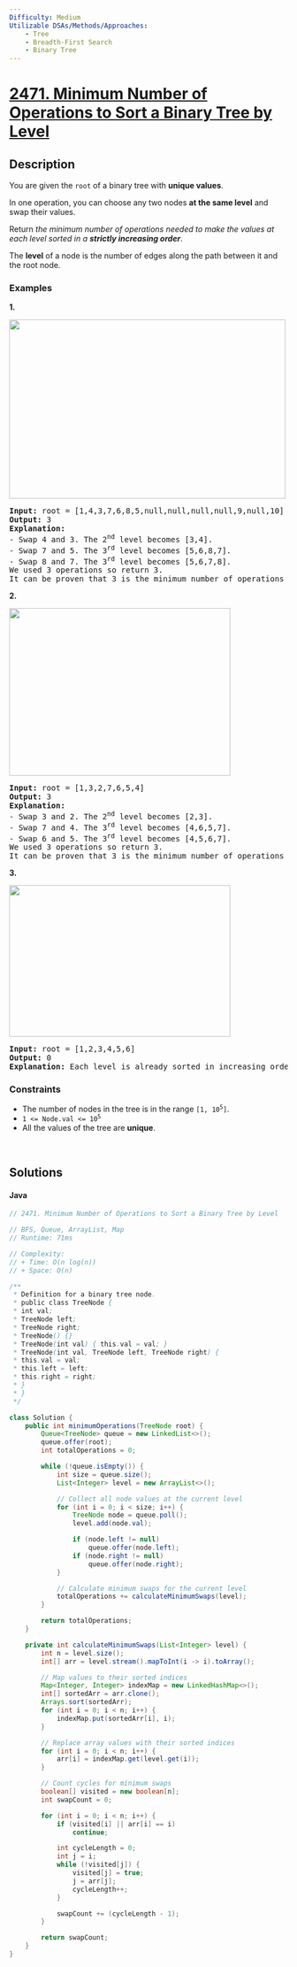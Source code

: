 ```yaml
---
Difficulty: Medium
Utilizable DSAs/Methods/Approaches:
    - Tree
    - Breadth-First Search
    - Binary Tree
---
```


<!-- problem:start -->
# [2471. Minimum Number of Operations to Sort a Binary Tree by Level](https://leetcode.com/problems/minimum-number-of-operations-to-sort-a-binary-tree-by-level)
## Description
<!-- description:start -->
<p>You are given the <code>root</code> of a binary tree with <strong>unique values</strong>.</p>
<p>In one operation, you can choose any two nodes <strong>at the same level</strong> and swap their values.</p>
<p>Return <em>the minimum number of operations needed to make the values at each level sorted in a <strong>strictly increasing order</strong></em>.</p>
<p>The <strong>level</strong> of a node is the number of edges along the path between it and the root node<em>.</em></p>

### Examples
<p><strong class="example">1.</strong></p>
<img src="https://fastly.jsdelivr.net/gh/doocs/leetcode@main/solution/2400-2499/2471.Minimum%20Number%20of%20Operations%20to%20Sort%20a%20Binary%20Tree%20by%20Level/images/image-20220918174006-2.png" style="width: 500px; height: 324px;" />
<pre>
<strong>Input:</strong> root = [1,4,3,7,6,8,5,null,null,null,null,9,null,10]
<strong>Output:</strong> 3
<strong>Explanation:</strong>
- Swap 4 and 3. The 2<sup>nd</sup> level becomes [3,4].
- Swap 7 and 5. The 3<sup>rd</sup> level becomes [5,6,8,7].
- Swap 8 and 7. The 3<sup>rd</sup> level becomes [5,6,7,8].
We used 3 operations so return 3.
It can be proven that 3 is the minimum number of operations needed.
</pre>

<p><strong class="example">2.</strong></p>
<img src="https://fastly.jsdelivr.net/gh/doocs/leetcode@main/solution/2400-2499/2471.Minimum%20Number%20of%20Operations%20to%20Sort%20a%20Binary%20Tree%20by%20Level/images/image-20220918174026-3.png" style="width: 400px; height: 303px;" />
<pre>
<strong>Input:</strong> root = [1,3,2,7,6,5,4]
<strong>Output:</strong> 3
<strong>Explanation:</strong>
- Swap 3 and 2. The 2<sup>nd</sup> level becomes [2,3].
- Swap 7 and 4. The 3<sup>rd</sup> level becomes [4,6,5,7].
- Swap 6 and 5. The 3<sup>rd</sup> level becomes [4,5,6,7].
We used 3 operations so return 3.
It can be proven that 3 is the minimum number of operations needed.
</pre>

<p><strong class="example">3.</strong></p>
<img src="https://fastly.jsdelivr.net/gh/doocs/leetcode@main/solution/2400-2499/2471.Minimum%20Number%20of%20Operations%20to%20Sort%20a%20Binary%20Tree%20by%20Level/images/image-20220918174052-4.png" style="width: 400px; height: 274px;" />
<pre>
<strong>Input:</strong> root = [1,2,3,4,5,6]
<strong>Output:</strong> 0
<strong>Explanation:</strong> Each level is already sorted in increasing order so return 0.
</pre>

### Constraints
<ul>
	<li>The number of nodes in the tree is in the range <code>[1, 10<sup>5</sup>]</code>.</li>
	<li><code>1 &lt;= Node.val &lt;= 10<sup>5</sup></code></li>
	<li>All the values of the tree are <strong>unique</strong>.</li>
</ul>

<!-- description:end -->





<p>&nbsp;</p>






## Solutions
<!-- solution:start -->
<!-- tabs:start -->
#### Java
```java
// 2471. Minimum Number of Operations to Sort a Binary Tree by Level

// BFS, Queue, ArrayList, Map
// Runtime: 71ms

// Complexity:
// + Time: O(n log(n))
// + Space: O(n)

/**
 * Definition for a binary tree node.
 * public class TreeNode {
 * int val;
 * TreeNode left;
 * TreeNode right;
 * TreeNode() {}
 * TreeNode(int val) { this.val = val; }
 * TreeNode(int val, TreeNode left, TreeNode right) {
 * this.val = val;
 * this.left = left;
 * this.right = right;
 * }
 * }
 */

class Solution {
    public int minimumOperations(TreeNode root) {
        Queue<TreeNode> queue = new LinkedList<>();
        queue.offer(root);
        int totalOperations = 0;

        while (!queue.isEmpty()) {
            int size = queue.size();
            List<Integer> level = new ArrayList<>();

            // Collect all node values at the current level
            for (int i = 0; i < size; i++) {
                TreeNode node = queue.poll();
                level.add(node.val);

                if (node.left != null)
                    queue.offer(node.left);
                if (node.right != null)
                    queue.offer(node.right);
            }

            // Calculate minimum swaps for the current level
            totalOperations += calculateMinimumSwaps(level);
        }

        return totalOperations;
    }

    private int calculateMinimumSwaps(List<Integer> level) {
        int n = level.size();
        int[] arr = level.stream().mapToInt(i -> i).toArray();

        // Map values to their sorted indices
        Map<Integer, Integer> indexMap = new LinkedHashMap<>();
        int[] sortedArr = arr.clone();
        Arrays.sort(sortedArr);
        for (int i = 0; i < n; i++) {
            indexMap.put(sortedArr[i], i);
        }

        // Replace array values with their sorted indices
        for (int i = 0; i < n; i++) {
            arr[i] = indexMap.get(level.get(i));
        }

        // Count cycles for minimum swaps
        boolean[] visited = new boolean[n];
        int swapCount = 0;

        for (int i = 0; i < n; i++) {
            if (visited[i] || arr[i] == i)
                continue;

            int cycleLength = 0;
            int j = i;
            while (!visited[j]) {
                visited[j] = true;
                j = arr[j];
                cycleLength++;
            }

            swapCount += (cycleLength - 1);
        }

        return swapCount;
    }
}
```
<!-- tabs:end -->
<!-- solution:end -->
<!-- problem:end -->
